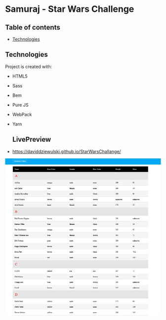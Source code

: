 # Samuraj - Star Wars Challenge
## Table of contents
* [Technologies](#technologies)

	
## Technologies
Project is created with:
* HTML5
* Sass
* Bem
* Pure JS
* WebPack 
* Yarn

    ## LivePreview
* https://daviddziewulski.github.io/StarWarsChallange/

![View Page](./viewPage/project.png) 